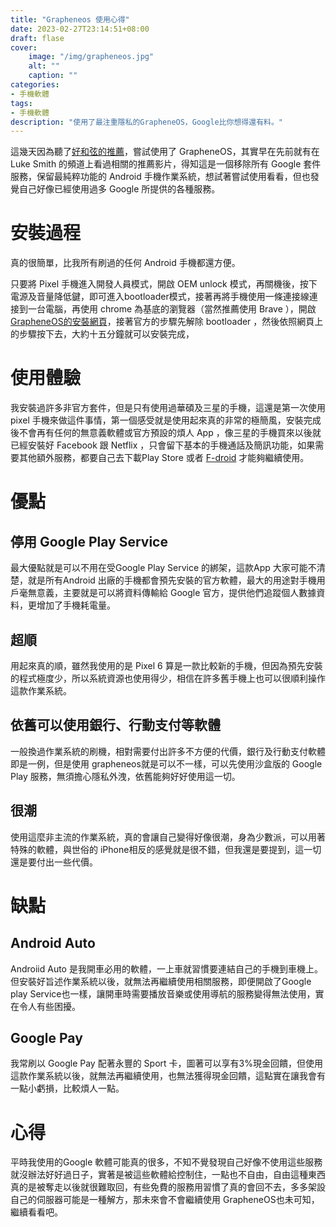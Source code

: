 ```yaml
---
title: "Grapheneos 使用心得"
date: 2023-02-27T23:14:51+08:00
draft: flase
cover:
    image: "/img/grapheneos.jpg"
    alt: ""
    caption: ""
categories: 
- 手機軟體
tags: 
- 手機軟體
description: "使用了最注重隱私的GrapheneOS，Google比你想得還有料。"
---
```


這幾天因為聽了[好和弦的推薦](https://wiwi.video/w/f9ZYFNnHDDJvffsHH86XJa)，嘗試使用了 GrapheneOS，其實早在先前就有在 Luke Smith 的頻道上看過相關的推薦影片，得知這是一個移除所有 Google 套件服務，保留最純粹功能的 Android 手機作業系統，想試著嘗試使用看看，但也發覺自己好像已經使用過多 Google 所提供的各種服務。

# 安裝過程
真的很簡單，比我所有刷過的任何 Android 手機都還方便。

只要將 Pixel 手機進入開發人員模式，開啟 OEM unlock 模式，再關機後，按下電源及音量降低鍵，即可進入bootloader模式，接著再將手機使用一條連接線連接到一台電腦，再使用 chrome 為基底的瀏覽器（當然推薦使用 Brave ），開啟[GrapheneOS的安裝網頁](https://grapheneos.org/install/web)，接著官方的步驟先解除 bootloader ，然後依照網頁上的步驟按下去，大約十五分鐘就可以安裝完成，

# 使用體驗
我安裝過許多非官方套件，但是只有使用過華碩及三星的手機，這還是第一次使用 pixel 手機來做這件事情，第一個感受就是使用起來真的非常的極簡風，安裝完成後不會再有任何的無意義軟體或官方預設的煩人 App ，像三星的手機買來以後就已經安裝好 Facebook 跟 Netflix ，只會留下基本的手機通話及簡訊功能，如果需要其他額外服務，都要自己去下載Play Store 或者 [F-droid](https://fgzblog.com/2022/07/f-droid%E4%BB%8B%E7%B4%B9%E5%8F%8A%E5%8D%81%E5%A4%A7%E6%8E%A8%E8%96%A6%E6%87%89%E7%94%A8%E7%A8%8B%E5%BC%8F/) 才能夠繼續使用。

# 優點
## 停用 Google Play Service
最大優點就是可以不用在受Google Play Service 的綁架，這款App 大家可能不清楚，就是所有Android 出廠的手機都會預先安裝的官方軟體，最大的用途對手機用戶毫無意義，主要就是可以將資料傳輸給 Google 官方，提供他們追蹤個人數據資料，更增加了手機耗電量。

## 超順
用起來真的順，雖然我使用的是 Pixel 6 算是一款比較新的手機，但因為預先安裝的程式極度少，所以系統資源也使用得少，相信在許多舊手機上也可以很順利操作這款作業系統。

## 依舊可以使用銀行、行動支付等軟體
一般換過作業系統的刷機，相對需要付出許多不方便的代價，銀行及行動支付軟體即是一例，但是使用 grapheneos就是可以不一樣，可以先使用沙盒版的 Google Play 服務，無須擔心隱私外洩，依舊能夠好好使用這一切。

## 很潮
使用這麼非主流的作業系統，真的會讓自己變得好像很潮，身為少數派，可以用著特殊的軟體，與世俗的 iPhone相反的感覺就是很不錯，但我還是要提到，這一切還是要付出一些代價。

# 缺點

## Android Auto
Androiid Auto 是我開車必用的軟體，一上車就習慣要連結自己的手機到車機上。但安裝好旨述作業系統以後，就無法再繼續使用相關服務，即便開啟了Google play Service也一樣，讓開車時需要播放音樂或使用導航的服務變得無法使用，實在令人有些困擾。

## Google Pay
我常刷以 Google Pay 配著永豐的 Sport 卡，圖著可以享有3%現金回饋，但使用這款作業系統以後，就無法再繼續使用，也無法獲得現金回饋，這點實在讓我會有一點小虧損，比較煩人一點。

# 心得

平時我使用的Google 軟體可能真的很多，不知不覺發現自己好像不使用這些服務就沒辦法好好過日子，實著是被這些軟體給控制住，一點也不自由，自由這種東西真的是被奪走以後就很難取回，有些免費的服務用習慣了真的會回不去，多多架設自己的伺服器可能是一種解方，那未來會不會繼續使用 GrapheneOS也未可知，繼續看看吧。